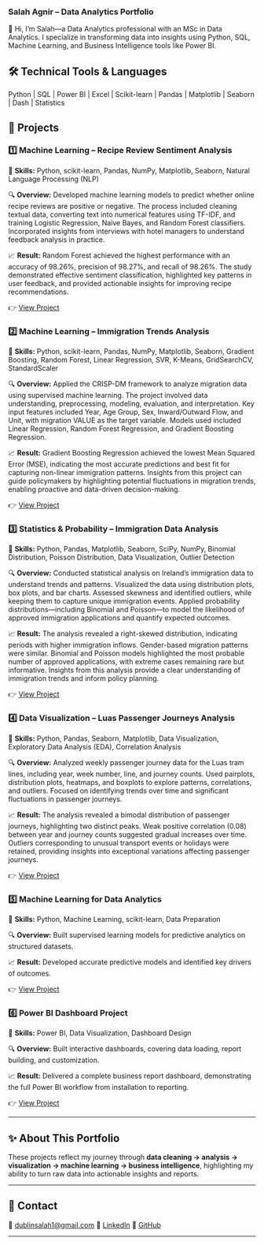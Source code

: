 
### Salah Agnir – Data Analytics Portfolio

👋 Hi, I’m Salah—a Data Analytics professional with an MSc in Data Analytics. I specialize in transforming data into insights using Python, SQL, Machine Learning, and Business Intelligence tools like Power BI.

## 🛠 Technical Tools & Languages
Python | SQL | Power BI | Excel | Scikit-learn | Pandas | Matplotlib | Seaborn | Dash | Statistics


## 🔹 Projects

### 1️⃣ Machine Learning – Recipe Review Sentiment Analysis

📌 **Skills:** Python, scikit-learn, Pandas, NumPy, Matplotlib, Seaborn, Natural Language Processing (NLP)

🔍 **Overview:** Developed machine learning models to predict whether online recipe reviews are positive or negative. The process included cleaning textual data, converting text into numerical features using TF-IDF, and training Logistic Regression, Naive Bayes, and Random Forest classifiers. Incorporated insights from interviews with hotel managers to understand feedback analysis in practice.

📈 **Result:** Random Forest achieved the highest performance with an accuracy of 98.26%, precision of 98.27%, and recall of 98.26%. The study demonstrated effective sentiment classification, highlighted key patterns in user feedback, and provided actionable insights for improving recipe recommendations.

👉  [View Project](https://colab.research.google.com/drive/12ZWXfzEpGIOCg3jKHxfQnxy2vgHsFUYz)


### 2️⃣ Machine Learning – Immigration Trends Analysis

📌 **Skills:** Python, scikit-learn, Pandas, NumPy, Matplotlib, Seaborn, Gradient Boosting, Random Forest, Linear Regression, SVR, K-Means, GridSearchCV, StandardScaler

🔍 **Overview:** Applied the CRISP-DM framework to analyze migration data using supervised machine learning. The project involved data understanding, preprocessing, modeling, evaluation, and interpretation. Key input features included Year, Age Group, Sex, Inward/Outward Flow, and Unit, with migration VALUE as the target variable. Models used included Linear Regression, Random Forest Regression, and Gradient Boosting Regression.

📈 **Result:** Gradient Boosting Regression achieved the lowest Mean Squared Error (MSE), indicating the most accurate predictions and best fit for capturing non-linear immigration patterns. Insights from this project can guide policymakers by highlighting potential fluctuations in migration trends, enabling proactive and data-driven decision-making.

👉 [View Project](https://colab.research.google.com/drive/1N1IY3akjGTTJjBG-Z5q1MXLEv6cJDEEp)


### 3️⃣ Statistics & Probability – Immigration Data Analysis

📌 **Skills:** Python, Pandas, Matplotlib, Seaborn, SciPy, NumPy, Binomial Distribution, Poisson Distribution, Data Visualization, Outlier Detection

🔍 **Overview:** Conducted statistical analysis on Ireland’s immigration data to understand trends and patterns. Visualized the data using distribution plots, box plots, and bar charts. Assessed skewness and identified outliers, while keeping them to capture unique immigration events. Applied probability distributions—including Binomial and Poisson—to model the likelihood of approved immigration applications and quantify expected outcomes.

📈 **Result:** The analysis revealed a right-skewed distribution, indicating periods with higher immigration inflows. Gender-based migration patterns were similar. Binomial and Poisson models highlighted the most probable number of approved applications, with extreme cases remaining rare but informative. Insights from this analysis provide a clear understanding of immigration trends and inform policy planning.

👉 [View Project](https://colab.research.google.com/drive/1E75nrQOf0C73kEJlL7MWiWB_mU7kEOdA)


### 4️⃣ Data Visualization – Luas Passenger Journeys Analysis

📌 **Skills:** Python, Pandas, Seaborn, Matplotlib, Data Visualization, Exploratory Data Analysis (EDA), Correlation Analysis

🔍 **Overview:** Analyzed weekly passenger journey data for the Luas tram lines, including year, week number, line, and journey counts. Used pairplots, distribution plots, heatmaps, and boxplots to explore patterns, correlations, and outliers. Focused on identifying trends over time and significant fluctuations in passenger journeys.

📈 **Result:** The analysis revealed a bimodal distribution of passenger journeys, highlighting two distinct peaks. Weak positive correlation (0.08) between year and journey counts suggested gradual increases over time. Outliers corresponding to unusual transport events or holidays were retained, providing insights into exceptional variations affecting passenger journeys.

👉 [View Project](https://colab.research.google.com/drive/1XkW8bCykkI_q8kQjX8p_ObdM43OGYZ_y)


### 5️⃣ Machine Learning for Data Analytics

📌 **Skills:** Python, Machine Learning, scikit-learn, Data Preparation

🔍 **Overview:** Built supervised learning models for predictive analytics on structured datasets.

📈 **Result:** Developed accurate predictive models and identified key drivers of outcomes.

👉 [View Project]([https://github.com/yourusername/project1](https://github.com/salahagnir/CA1-S2/blob/master/S%26Pstocks28.22(1).ipynb))


### 6️⃣ Power BI Dashboard Project

📌 **Skills:** Power BI, Data Visualization, Dashboard Design

🔍 **Overview:** Built interactive dashboards, covering data loading, report building, and customization.

📈 **Result:** Delivered a complete business report dashboard, demonstrating the full Power BI workflow from installation to reporting.

👉 [View Project]([https://github.com/yourusername/project1](https://github.com/salahagnir/Power-BI/blob/main/PBI3.pbix))


---

## ✨ About This Portfolio

These projects reflect my journey through **data cleaning → analysis → visualization → machine learning → business intelligence**, highlighting my ability to turn raw data into actionable insights and reports.

---

## 🔹 Contact

📧 [dublinsalah1@gmail.com](mailto:dublinsalah1@gmail.com)
🔗 [LinkedIn](https://www.linkedin.com/in/yourprofile)
🔗 [GitHub](https://github.com/yourusername)


---


